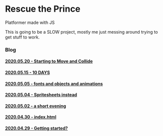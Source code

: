 # Rescue the Prince
Platformer made with JS

This is going to be a SLOW project, mostly me just messing around trying to get stuff to work.

### Blog
#### [2020.05.20 - Starting to Move and Collide](/_posts/2020.05.20.md/)
#### [2020.05.15 - 10 DAYS](/_posts/2020.05.15.md/)
#### [2020.05.05 - fonts and objects and animations](/_posts/2020.05.05.md/)
#### [2020.05.04 - Spritesheets instead](/_posts/2020.05.04.md/)
#### [2020.05.02 - a short evening](/_posts/2020.05.02.md/)
#### [2020.04.30 - index.html](/_posts/2020.04.30.md/)
#### [2020.04.29 - Getting started?](/_posts/2020.04.29.md/)
